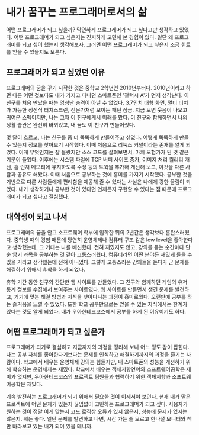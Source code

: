 # 내가 꿈꾸는 프로그래머로서의 삶

어떤 프로그래머가 되고 싶을까? 막연하게 프로그래머가 되고 싶다고만 생각하고 있었다. 어떤 프로그래머가 되고 싶은지는 진지하게 고민해 본 경험이 없다. 일단 왜 프로그래머를 되고 싶어 했는지 생각해보자. 그러면 어떤 프로그래머가 되고 싶은지 조금 힌트를 얻을 수 있을지도 모른다. 

## 프로그래머가 되고 싶었던 이유

프로그래머의 꿈을 꾸기 시작한 것은 중학교 2학년인 2010년부터다. 2010년이라고 하면 다른 어떤 것보다도 내가 가지고 다니던 스마트폰인 '갤럭시 A'가 먼저 생각난다. 이 친구를 처음 만났을 때는 엄청난 충격이 아닐 수 없었다. 3.7인치 대형 화면, 멀티 터치가 가능한 정전식 터치스크린, 전문가처럼 보이는 패턴 잠금. 지금 보면 웃음이 나오고 귀여운 스펙이지만, 나는 그때 이 친구에게서 미래를 봤다. 이 친구와 함께하면서 나의 생활 습관은 완전히 바뀌었고, 내 꿈도 이 친구가 만들어줬다.

몇 달이 흐르고, 나는 친구를 좀 더 똑똑하게 만들어주고 싶었다. 어떻게 똑똑하게 만들 수 있는지 정보를 찾아보기 시작했다. 이때 처음으로 리눅스 커널이라는 존재를 알게 되었다. 이게 무엇인지는 잘 몰랐지만 소스 코드를 살펴보면서, 마치 모험가가 된 것 같은 기분이 들었다. 이후에는 시스템 파일에 TCP 버퍼 사이즈 증가, 이미지 처리 퀄리티 개선, 홈 런처 메모리에 유지하도록 수정 등의 트윅을 추가해 개선해 보고, 이것을 다른 사람과 공유도 해봤다. 이때 처음으로 공부하는 것에 흥미를 가지기 시작했다. 공부한 것을 기반으로 다른 사람들에게 편리함을 제공해 줄 수 있다는 사실은 나에게 강한 울림이 되었다. 내가 생각하거나 공부한 것이 있다면 언제든지 구현할 수 있다는 점 때문에 프로그래머가 되고 싶다고 결심했다.

## 대학생이 되고 나서

프로그래머의 꿈을 안고 소프트웨어 학부에 입학한 뒤의 2년간은 생각보다 혼란스러웠다. 중학생 때의 경험 때문에 당연히 운영체제나 컴퓨터 구조 같은 low level을 좋아한다고 생각했는데, 그 기대는 나를 배신했다. 전혀 재밌지도 않고, 강의를 듣는 순간마다 단순 암기 과목을 공부하는 것 같아 고통스러웠다. 컴퓨터라면 어떤 분야든 재밌게 들을 수 있을 거라고 생각했는데 전혀 아니었다. 그렇게 고통스러운 강의들을 듣다가 군 문제를 해결하기 위해서 휴학을 하게 되었다. 

휴학 기간 동안 친구와 간단한 웹 사이트를 만들었다. 그 친구와 함께하던 게임의 유저 통계 정보를 수집해서 보여주는 사이트였다. 웹 사이트를 만들면서 생긴 문제를 발견하고, 거기에 맞는 해결 방법과 지식을 찾아다니는 과정이 흥미로웠다. 오랜만에 공부를 하는 즐거움을 느낄 수 있었다. 또한 학교 공부만으로는 얻을 수 있는 지식에서는 한계가 있다는 것도 알게 되었다. 내가 우아한테크코스에서 공부를 하게 된 이유이기도 하다. 

## 어떤 프로그래머가 되고 싶은가

프로그래머가 되기로 결심하고 지금까지의 과정을 정리해 보니 어느 정도 감이 잡힌다. 나는 공부 자체를 좋아한다기보다는 문제를 인식하고 해결하기까지의 과정을 즐기는 사람이다. 학교에서 배우는 운영체제 강의는 힘들지만, 내 스마트폰의 성능을 개선하기 위해 학습하는 운영체제는 재밌다. 학교에서 배우는 객체지향언어와 소프트웨어공학은 재미가 없지만, 우아한테크코스의 프로젝트 팀원들과 협력하기 위한 객체지향과 소프트웨어공학은 재밌다. 

계속 발전하는 프로그래머가 되기 위해서 필요한 것이 이제서야 보인다. 현재 내가 맡은 프로젝트에 어떤 문제가 있는지 끊임없이 고민하는 프로그래머가 되고 싶다. 사용자가 원하는 것이 정말 이게 맞는지 코드 로직상 오류가 있지 않은지, 성능에 문제가 있지는 않은지. 뭐든 좋다. 일단 문제를 발견하고 나면, 시간 가는 줄 모르고 한나절 모니터와 책만 바라보고 있는 내가 되어 있을 테니까.
